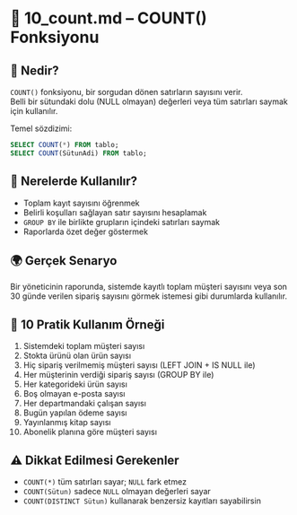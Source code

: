 # 📘 10_count.md – COUNT() Fonksiyonu

## 🧠 Nedir?

`COUNT()` fonksiyonu, bir sorgudan dönen satırların sayısını verir.  
Belli bir sütundaki dolu (NULL olmayan) değerleri veya tüm satırları saymak için kullanılır.

Temel sözdizimi:
```sql
SELECT COUNT(*) FROM tablo;
SELECT COUNT(SütunAdi) FROM tablo;
```

## 🎯 Nerelerde Kullanılır?

- Toplam kayıt sayısını öğrenmek
- Belirli koşulları sağlayan satır sayısını hesaplamak
- `GROUP BY` ile birlikte grupların içindeki satırları saymak
- Raporlarda özet değer göstermek

## 🌍 Gerçek Senaryo

Bir yöneticinin raporunda, sistemde kayıtlı toplam müşteri sayısını veya son 30 günde verilen sipariş sayısını görmek istemesi gibi durumlarda kullanılır.

## 🧪 10 Pratik Kullanım Örneği

1. Sistemdeki toplam müşteri sayısı
2. Stokta ürünü olan ürün sayısı
3. Hiç sipariş verilmemiş müşteri sayısı (LEFT JOIN + IS NULL ile)
4. Her müşterinin verdiği sipariş sayısı (GROUP BY ile)
5. Her kategorideki ürün sayısı
6. Boş olmayan e-posta sayısı
7. Her departmandaki çalışan sayısı
8. Bugün yapılan ödeme sayısı
9. Yayınlanmış kitap sayısı
10. Abonelik planına göre müşteri sayısı

## ⚠️ Dikkat Edilmesi Gerekenler

- `COUNT(*)` tüm satırları sayar; `NULL` fark etmez
- `COUNT(Sütun)` sadece `NULL` olmayan değerleri sayar
- `COUNT(DISTINCT Sütun)` kullanarak benzersiz kayıtları sayabilirsin